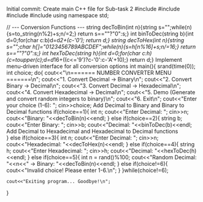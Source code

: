 Initial commit: Create main C++ file for Sub-task 2
#include <iostream>
#include <string>
#include <cstdlib>
#include <ctime>
using namespace std;

// --- Conversion Functions ---
string decToBin(int n){string s="";while(n){s=to_string(n%2)+s;n/=2;} return s==""?"0":s;}
int binToDec(string b){int d=0;for(char c:b)d=d*2+(c-'0'); return d;}
string decToHex(int n){string s="";char h[]="0123456789ABCDEF";while(n){s=h[n%16]+s;n/=16;} return s==""?"0":s;}
int hexToDec(string h){int d=0;for(char c:h){c=toupper(c);d=d*16+((c<='9')?c-'0':c-'A'+10);} return d;}
 Implement menu-driven interface for all conversion options
int main(){
    srand(time(0));
    int choice;
    do{
        cout<<"\n======= NUMBER CONVERTER MENU =======\n";
        cout<<"1. Convert Decimal -> Binary\n";
        cout<<"2. Convert Binary -> Decimal\n";
        cout<<"3. Convert Decimal -> Hexadecimal\n";
        cout<<"4. Convert Hexadecimal -> Decimal\n";
        cout<<"5. Demo (Generate and convert random integers to binary)\n";
        cout<<"6. Exit\n";
        cout<<"Enter your choice (1-6): ";
        cin>>choice;
Add Decimal to Binary and Binary to Decimal functions
        if(choice==1){
            int n; cout<<"Enter Decimal: "; cin>>n;
            cout<<"Binary: "<<decToBin(n)<<endl;
        }
        else if(choice==2){
            string b; cout<<"Enter Binary: "; cin>>b;
            cout<<"Decimal: "<<binToDec(b)<<endl;
   Add Decimal to Hexadecimal and Hexadecimal to Decimal functions         
        }
        else if(choice==3){
            int n; cout<<"Enter Decimal: "; cin>>n;
            cout<<"Hexadecimal: "<<decToHex(n)<<endl;
        }
        else if(choice==4){
            string h; cout<<"Enter Hexadecimal: "; cin>>h;
            cout<<"Decimal: "<<hexToDec(h)<<endl;
        }
        else if(choice==5){
            int n = rand()%100;
            cout<<"Random Decimal: "<<n<<" -> Binary: "<<decToBin(n)<<endl;
        }
        else if(choice!=6){
            cout<<"Invalid choice! Please enter 1-6.\n";
        }
    }while(choice!=6);

    cout<<"Exiting program... Goodbye!\n";
}
